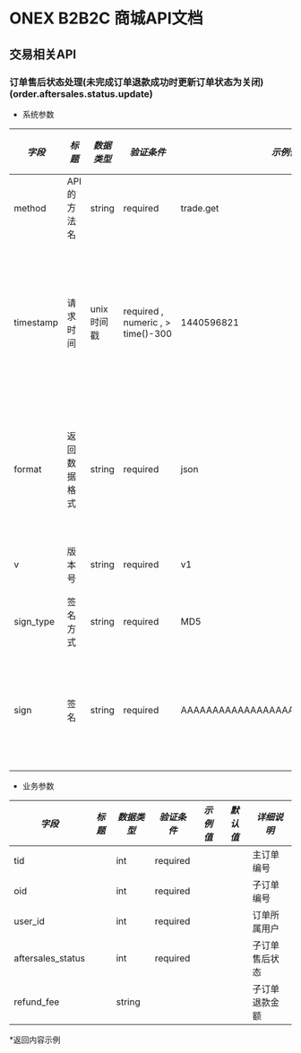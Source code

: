 # ONEX B2B2C 商城API文档

## 交易相关API

### 订单售后状态处理(未完成订单退款成功时更新订单状态为关闭)(order.aftersales.status.update)

* 系统参数

| *字段* | *标题* | *数据类型* | *验证条件* | *示例值* | *默认值* | *详细说明* |
| ------------- | ------------- | ------------- | ------------- | ------------- | ------------- | ------------- |
| method | API的方法名 | string | required | trade.get | null | 标识请求的是哪个API |
| timestamp | 请求时间 | unix时间戳 | required , numeric , > time()-300 | 1440596821 | null | 标识API请求的发起时间，如果超时300秒则拒绝请求 |
| format | 返回数据格式 | string | required | json | json | 返回数据是json格式的，目前只支持json |
| v | 版本号 | string | required | v1 | null | 标识该接口的版本 |
| sign_type | 签名方式 | string | required | MD5 | null | 标识签名算法 |
| sign | 签名 | string | required | AAAAAAAAAAAAAAAAAAAAAAAAAAAAAAAAA | null | 数据签名，32位长度16进制数字 |


* 业务参数

| *字段* | *标题* | *数据类型* | *验证条件* | *示例值* | *默认值* | *详细说明* |
| ------------- | ------------- | ------------- | ------------- | ------------- | ------------- | ------------- |
| tid |  | int | required |  |  | 主订单编号 |
| oid |  | int | required |  |  | 子订单编号 |
| user_id |  | int | required |  |  | 订单所属用户 |
| aftersales_status |  | int | required |  |  | 子订单售后状态 |
| refund_fee |  | string |  |  |  | 子订单退款金额 |


*返回内容示例

```



```

